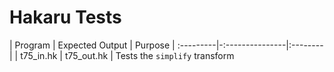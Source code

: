 # Hakaru Tests #

| Program | Expected Output | Purpose |
:---------|-:---------------|:--------|
| t75_in.hk | t75_out.hk | Tests the `simplify` transform